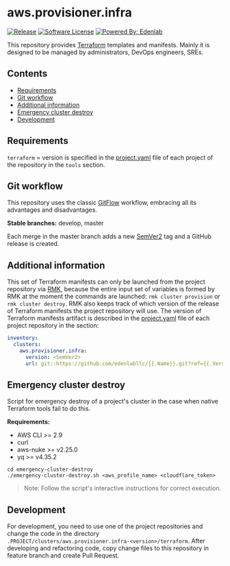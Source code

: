 # aws.provisioner.infra

[![Release](https://img.shields.io/github/v/release/edenlabllc/aws.provisioner.infra.svg?style=for-the-badge)](https://github.com/edenlabllc/aws.provisioner.infra/releases/latest)
[![Software License](https://img.shields.io/github/license/edenlabllc/aws.provisioner.infra.svg?style=for-the-badge)](LICENSE)
[![Powered By: Edenlab](https://img.shields.io/badge/powered%20by-edenlab-8A2BE2.svg?style=for-the-badge)](https://edenlab.io)

This repository provides [Terraform](https://www.terraform.io/) templates and manifests. 
Mainly it is designed to be managed by administrators, DevOps engineers, SREs.

## Contents

* [Requirements](#requirements)
* [Git workflow](#git-workflow)
* [Additional information](#additional-information)
* [Emergency cluster destroy](#emergency-cluster-destroy)
* [Development](#development)

## Requirements

`terraform` = version is specified in the [project.yaml](https://github.com/edenlabllc/rmk/blob/develop/docs/configuration/project-management/preparation-of-project-repository.md#projectyaml) file 
of each project of the repository in the `tools` section.

## Git workflow

This repository uses the classic [GitFlow](https://www.atlassian.com/git/tutorials/comparing-workflows/gitflow-workflow) workflow, 
embracing all its advantages and disadvantages.

**Stable branches:** develop, master

Each merge in the master branch adds a new [SemVer2](https://semver.org/) tag and a GitHub release is created.

## Additional information

This set of Terraform manifests can only be launched from the project repository via [RMK](https://github.com/edenlabllc/rmk), 
because the entire input set of variables is formed by RMK at the moment 
the commands are launched: `rmk cluster provision` or `rmk cluster destroy`.
RMK also keeps track of which version of the release of Terraform manifests the project repository will use.
The version of Terraform manifests artifact is described in the [project.yaml](https://github.com/edenlabllc/rmk/blob/develop/docs/configuration/project-management/preparation-of-project-repository.md#projectyaml) file of each 
project repository in the section:

```yaml
inventory:
  clusters:
    aws.provisioner.infra:
      version: <SemVer2>
      url: git::https://github.com/edenlabllc/{{.Name}}.git?ref={{.Version}}
```

## Emergency cluster destroy

Script for emergency destroy of a project's cluster in the case when native Terraform tools fail to do this.

**Requirements:**

* AWS CLI >= 2.9
* curl
* aws-nuke >= v2.25.0
* yq >= v4.35.2

```shell
cd emergency-cluster-destroy
./emergency-cluster-destroy.sh <aws_profile_name> <cloudflare_token>
```

> Note: Follow the script's interactive instructions for correct execution.

## Development

For development, you need to use one of the project repositories and change the code 
in the directory `.PROJECT/clusters/aws.provisioner.infra-<version>/terraform`. 
After developing and refactoring code, copy change files to this repository in feature branch and create Pull Request.
